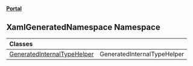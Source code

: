 #### [Portal](index.md 'index')

## XamlGeneratedNamespace Namespace

| Classes | |
| :--- | :--- |
| [GeneratedInternalTypeHelper](GeneratedInternalTypeHelper.md 'XamlGeneratedNamespace.GeneratedInternalTypeHelper') | GeneratedInternalTypeHelper |
